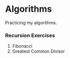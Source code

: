 # Algorithms

Practicing my algorithms.

### Recursion Exercises 

1. Fibonacci
2. Greatest Common Divisor